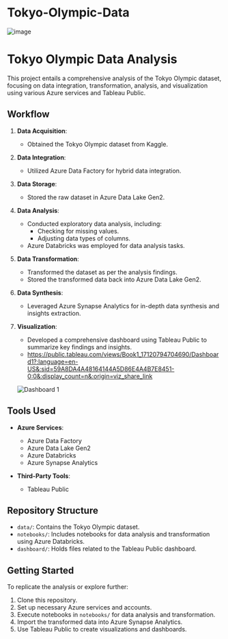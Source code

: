 # Tokyo-Olympic-Data

![image](https://github.com/kasun98/Olympic-data/assets/63708260/531045b2-8c3d-4963-b87b-98b92ff1b4b5)

# Tokyo Olympic Data Analysis

This project entails a comprehensive analysis of the Tokyo Olympic dataset, focusing on data integration, transformation, analysis, and visualization using various Azure services and Tableau Public.

## Workflow

1. **Data Acquisition**:
   - Obtained the Tokyo Olympic dataset from Kaggle.

2. **Data Integration**:
   - Utilized Azure Data Factory for hybrid data integration.

3. **Data Storage**:
   - Stored the raw dataset in Azure Data Lake Gen2.

4. **Data Analysis**:
   - Conducted exploratory data analysis, including:
     - Checking for missing values.
     - Adjusting data types of columns.
   - Azure Databricks was employed for data analysis tasks.

5. **Data Transformation**:
   - Transformed the dataset as per the analysis findings.
   - Stored the transformed data back into Azure Data Lake Gen2.

6. **Data Synthesis**:
   - Leveraged Azure Synapse Analytics for in-depth data synthesis and insights extraction.

7. **Visualization**:
   - Developed a comprehensive dashboard using Tableau Public to summarize key findings and insights.
   -   https://public.tableau.com/views/Book1_17120794704690/Dashboard1?:language=en-US&:sid=59A8DA4A48164144A5D86E4A4B7E8451-0:0&:display_count=n&:origin=viz_share_link
  
     ![Dashboard 1](https://github.com/kasun98/Olympic-data/assets/63708260/5ed028c1-0798-4e7c-8abe-4d58d40ccfd4)


## Tools Used

- **Azure Services**:
  - Azure Data Factory
  - Azure Data Lake Gen2
  - Azure Databricks
  - Azure Synapse Analytics

- **Third-Party Tools**:
  - Tableau Public

## Repository Structure

- `data/`: Contains the Tokyo Olympic dataset.
- `notebooks/`: Includes notebooks for data analysis and transformation using Azure Databricks.
- `dashboard/`: Holds files related to the Tableau Public dashboard.


## Getting Started

To replicate the analysis or explore further:

1. Clone this repository.
2. Set up necessary Azure services and accounts.
3. Execute notebooks in `notebooks/` for data analysis and transformation.
4. Import the transformed data into Azure Synapse Analytics.
5. Use Tableau Public to create visualizations and dashboards.


